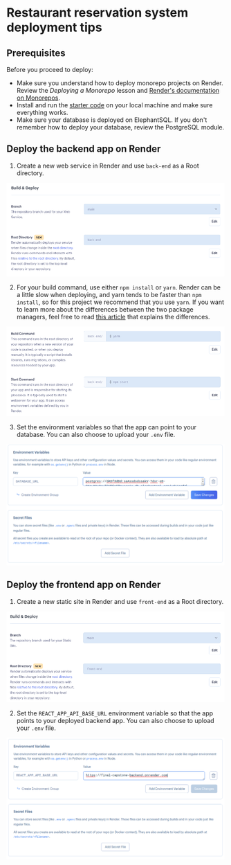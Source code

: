 # Restaurant reservation system deployment tips

## Prerequisites

Before you proceed to deploy:

- Make sure you understand how to deploy monorepo projects on Render. Review the *Deploying a Monorepo* lesson and [Render's documentation on Monorepos](https://render.com/docs/monorepo-support).
- Install and run the [starter code](https://github.com/Thinkful-Ed/starter-restaurant-reservation) on your local machine and make sure everything works.
- Make sure your database is deployed on ElephantSQL. If you don't remember how to deploy your database, review the PostgreSQL module.

## Deploy the backend app on Render

1. Create a new web service in Render and use `back-end` as a Root directory.

![Build and Deploy](build-and-deploy.png)

2. For your build command, use either `npm install` or `yarn`. Render can be a little slow when deploying, and yarn tends to be faster than `npm install`, so for this project we recommend that you use `yarn`. If you want to learn more about the differences between the two package managers, feel free to read [this article](https://stackshare.io/stackups/npm-vs-yarn) that explains the differences.

![Build command](build-command.png)

3. Set the environment variables so that the app can point to your database. You can also choose to upload your `.env` file.

![Environment variables](environment-variables.png)

## Deploy the frontend app on Render

1. Create a new static site in Render and use `front-end` as a Root directory.

![Build and Deploy](frontend-build.png)

2. Set the `REACT_APP_API_BASE_URL` environment variable so that the app points to your deployed backend app. You can also choose to upload your `.env` file.

![FE environment variables](frontend-env.png)


